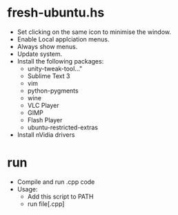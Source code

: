 fresh-ubuntu.hs
===============
* Set clicking on the same icon to minimise the window.
* Enable Local applciation menus.
* Always show menus.
* Update system.
* Install the following packages:
	* unity-tweak-tool..."
	* Sublime Text 3
	* vim 
	* python-pygments
	* wine 
	* VLC Player
	* GIMP
	* Flash Player
	* ubuntu-restricted-extras
* Install nVidia drivers


run
===============
* Compile and run .cpp code
* Usage: 
	* Add this script to PATH
	* run file[.cpp]